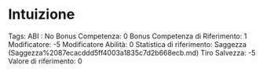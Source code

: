 # Intuizione

Tags: ABI
: No
Bonus Competenza: 0
Bonus Competenza di Riferimento: 1
Modificatore: -5
Modificatore  Abilità: 0
Statistica di riferimento: Saggezza (Saggezza%2087ecacddd5ff4003a1835c7d2b668ecb.md)
Tiro Salvezza: -5
Valore di riferimento: 0